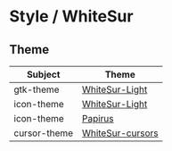 

# Style / WhiteSur



## Theme

| Subject | Theme |
| --- | --- |
| gtk-theme | [WhiteSur-Light](https://github.com/vinceliuice/WhiteSur-gtk-theme) |
| icon-theme | [WhiteSur-Light](https://github.com/vinceliuice/WhiteSur-icon-theme) |
| icon-theme | [Papirus](https://github.com/PapirusDevelopmentTeam/papirus-icon-theme) |
| cursor-theme | [WhiteSur-cursors](https://github.com/vinceliuice/WhiteSur-cursors) |
